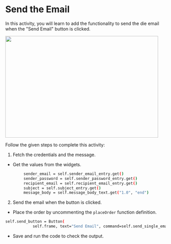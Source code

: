 Send the Email
===========================


In this activity, you will learn to add the functionality to send the die email when the "Send Email" button is clicked.


<img src= "https://s3.amazonaws.com/media-p.slid.es/uploads/1525749/images/10899351/pasted-from-clipboard.png" width = "480" height = "320">



Follow the given steps to complete this activity:


1. Fetch the credentials and the message.
* Get the values from the widgets.
~~~sh
        sender_email = self.sender_email_entry.get()
        sender_password = self.sender_password_entry.get()
        recipient_email = self.recipient_email_entry.get()
        subject = self.subject_entry.get()
        message_body = self.message_body_text.get("1.0", "end")
~~~


2. Send the email when the button is clicked. 
* Place the order by uncommenting the `placeOrder` function definition.
~~~sh
self.send_button = Button(
            self.frame, text="Send Email", command=self.send_single_email)
~~~
* Save and run the code to check the output.
